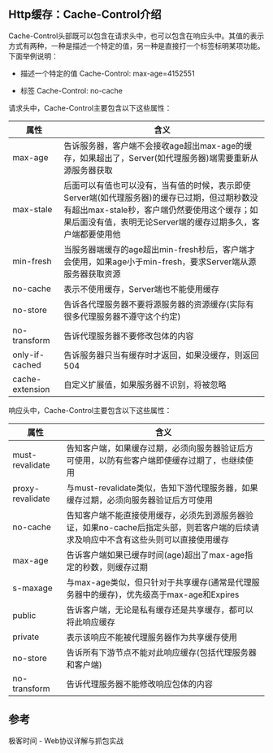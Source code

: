 ## Http缓存：Cache-Control介绍

Cache-Control头部既可以包含在请求头中，也可以包含在响应头中。其值的表示方式有两种，一种是描述一个特定的值，另一种是直接打一个标签标明某项功能。下面举例说明：

* 描述一个特定的值
Cache-Control: max-age=4152551

* 标签
Cache-Control: no-cache

请求头中，Cache-Control主要包含以下这些属性：

|属性|含义|
|----|----|
|max-age|告诉服务器，客户端不会接收age超出max-age的缓存，如果超出了，Server(如代理服务器)端需要重新从源服务器获取|
|max-stale|后面可以有值也可以没有，当有值的时候，表示即使Server端(如代理服务器)的缓存已过期，但过期秒数没有超出max-stale秒，客户端仍然要使用这个缓存；如果后面没有值，表明无论Server端的缓存过期多久，客户端都要使用他|
|min-fresh|当服务器端缓存的age超出min-fresh秒后，客户端才会使用，如果age小于min-fresh，要求Server端从源服务器获取资源|
|no-cache|表示不使用缓存，Server端也不能使用缓存|
|no-store|告诉各代理服务器不要将源服务器的资源缓存(实际有很多代理服务器不遵守这个约定)|
|no-transform|告诉代理服务器不要修改包体的内容|
|only-if-cached|告诉服务器只当有缓存时才返回，如果没缓存，则返回504|
|cache-extension|自定义扩展值，如果服务器不识别，将被忽略|

响应头中，Cache-Control主要包含以下这些属性：

|属性|含义|
|----|----|
|must-revalidate|告知客户端，如果缓存过期，必须向服务器验证后方可使用，以防有些客户端即使缓存过期了，也继续使用|
|proxy-revalidate|与must-revalidate类似，告知下游代理服务器，如果缓存过期，必须向服务器验证后方可使用|
|no-cache|告知客户端不能直接使用缓存，必须先到源服务器验证，如果no-cache后指定头部，则若客户端的后续请求及响应中不含有这些头则可以直接使用缓存|
|max-age|告诉客户端如果已缓存时间(age)超出了max-age指定的秒数，则缓存过期|
|s-maxage|与max-age类似，但只针对于共享缓存(通常是代理服务器中的缓存)，优先级高于max-age和Expires|
|public|告诉客户端，无论是私有缓存还是共享缓存，都可以将此响应缓存|
|private|表示该响应不能被代理服务器作为共享缓存使用|
|no-store|告诉所有下游节点不能对此响应缓存(包括代理服务器和客户端)|
|no-transform|告诉代理服务器不能修改响应包体的内容|

## 参考

极客时间 - Web协议详解与抓包实战